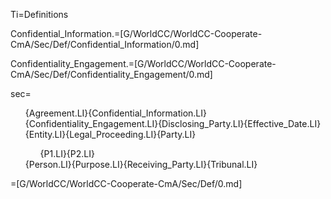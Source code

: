 Ti=Definitions

Confidential_Information.=[G/WorldCC/WorldCC-Cooperate-CmA/Sec/Def/Confidential_Information/0.md]

Confidentiality_Engagement.=[G/WorldCC/WorldCC-Cooperate-CmA/Sec/Def/Confidentiality_Engagement/0.md]

sec=<ul type="none">{Agreement.LI}{Confidential_Information.LI}{Confidentiality_Engagement.LI}{Disclosing_Party.LI}{Effective_Date.LI}{Entity.LI}{Legal_Proceeding.LI}{Party.LI}<ol>{P1.LI}{P2.LI}</ol>{Person.LI}{Purpose.LI}{Receiving_Party.LI}{Tribunal.LI}</ul>

=[G/WorldCC/WorldCC-Cooperate-CmA/Sec/Def/0.md]
